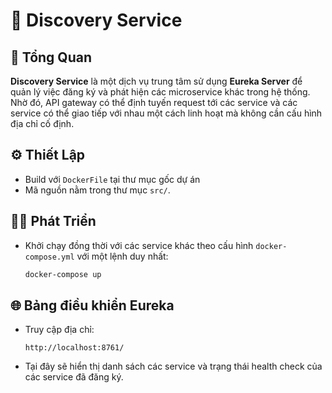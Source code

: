 

# 🧭 Discovery Service

## 📝 Tổng Quan

**Discovery Service** là một dịch vụ trung tâm sử dụng **Eureka Server** để quản lý việc đăng ký và phát hiện các microservice khác trong hệ thống.
Nhờ đó, API gateway có thể định tuyến request tới các service và các service có thể giao tiếp với nhau một cách linh hoạt mà không cần cấu hình địa chỉ cố định.

## ⚙️ Thiết Lập

* Build với `DockerFile` tại thư mục gốc dự án
* Mã nguồn nằm trong thư mục `src/`.

## 👨‍💻 Phát Triển

* Khởi chạy đồng thời với các service khác theo cấu hình `docker-compose.yml` với một lệnh duy nhất:

  ```bash
  docker-compose up
  ```

## 🌐 Bảng điều khiển Eureka

* Truy cập địa chỉ:

  ```
  http://localhost:8761/
  ```
* Tại đây sẽ hiển thị danh sách các service và trạng thái health check của các service đã đăng ký.

